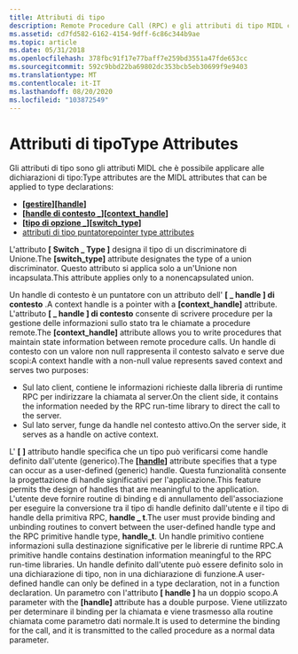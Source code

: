 ```yaml
---
title: Attributi di tipo
description: Remote Procedure Call (RPC) e gli attributi di tipo MIDL che possono essere applicati alle dichiarazioni di tipo.
ms.assetid: cd7fd582-6162-4154-9dff-6c86c344b9ae
ms.topic: article
ms.date: 05/31/2018
ms.openlocfilehash: 378fbc91f17e77baff7e259bd3551a47fde653cc
ms.sourcegitcommit: 592c9bbd22ba69802dc353bcb5eb30699f9e9403
ms.translationtype: MT
ms.contentlocale: it-IT
ms.lasthandoff: 08/20/2020
ms.locfileid: "103872549"
---
```

# <a name="type-attributes"></a><span data-ttu-id="ce2e2-103">Attributi di tipo</span><span class="sxs-lookup"><span data-stu-id="ce2e2-103">Type Attributes</span></span>

<span data-ttu-id="ce2e2-104">Gli attributi di tipo sono gli attributi MIDL che è possibile applicare alle dichiarazioni di tipo:</span><span class="sxs-lookup"><span data-stu-id="ce2e2-104">Type attributes are the MIDL attributes that can be applied to type declarations:</span></span>

-   <span data-ttu-id="ce2e2-105">**\[**[**gestire**](/windows/desktop/Midl/handle)**\]**</span><span class="sxs-lookup"><span data-stu-id="ce2e2-105">**\[**[**handle**](/windows/desktop/Midl/handle)**\]**</span></span>
-   <span data-ttu-id="ce2e2-106">**\[**[**handle di contesto \_**](/windows/desktop/Midl/context-handle)**\]**</span><span class="sxs-lookup"><span data-stu-id="ce2e2-106">**\[**[**context\_handle**](/windows/desktop/Midl/context-handle)**\]**</span></span>
-   <span data-ttu-id="ce2e2-107">**\[**[**tipo di opzione \_**](/windows/desktop/Midl/switch-type)**\]**</span><span class="sxs-lookup"><span data-stu-id="ce2e2-107">**\[**[**switch\_type**](/windows/desktop/Midl/switch-type)**\]**</span></span>
-   [<span data-ttu-id="ce2e2-108">attributi di tipo puntatore</span><span class="sxs-lookup"><span data-stu-id="ce2e2-108">pointer type attributes</span></span>](three-pointer-types.md)

<span data-ttu-id="ce2e2-109">L'attributo **\[ Switch \_ Type \]** designa il tipo di un discriminatore di Unione.</span><span class="sxs-lookup"><span data-stu-id="ce2e2-109">The **\[switch\_type\]** attribute designates the type of a union discriminator.</span></span> <span data-ttu-id="ce2e2-110">Questo attributo si applica solo a un'Unione non incapsulata.</span><span class="sxs-lookup"><span data-stu-id="ce2e2-110">This attribute applies only to a nonencapsulated union.</span></span>

<span data-ttu-id="ce2e2-111">Un handle di contesto è un puntatore con un attributo dell' **\[ \_ handle \] di contesto** .</span><span class="sxs-lookup"><span data-stu-id="ce2e2-111">A context handle is a pointer with a **\[context\_handle\]** attribute.</span></span> <span data-ttu-id="ce2e2-112">L'attributo **\[ \_ handle \] di contesto** consente di scrivere procedure per la gestione delle informazioni sullo stato tra le chiamate a procedure remote.</span><span class="sxs-lookup"><span data-stu-id="ce2e2-112">The **\[context\_handle\]** attribute allows you to write procedures that maintain state information between remote procedure calls.</span></span> <span data-ttu-id="ce2e2-113">Un handle di contesto con un valore non null rappresenta il contesto salvato e serve due scopi:</span><span class="sxs-lookup"><span data-stu-id="ce2e2-113">A context handle with a non-null value represents saved context and serves two purposes:</span></span>

-   <span data-ttu-id="ce2e2-114">Sul lato client, contiene le informazioni richieste dalla libreria di runtime RPC per indirizzare la chiamata al server.</span><span class="sxs-lookup"><span data-stu-id="ce2e2-114">On the client side, it contains the information needed by the RPC run-time library to direct the call to the server.</span></span>
-   <span data-ttu-id="ce2e2-115">Sul lato server, funge da handle nel contesto attivo.</span><span class="sxs-lookup"><span data-stu-id="ce2e2-115">On the server side, it serves as a handle on active context.</span></span>

<span data-ttu-id="ce2e2-116">L' **\[** [](/windows/desktop/Midl/handle) **\]** attributo handle specifica che un tipo può verificarsi come handle definito dall'utente (generico).</span><span class="sxs-lookup"><span data-stu-id="ce2e2-116">The **\[**[**handle**](/windows/desktop/Midl/handle)**\]** attribute specifies that a type can occur as a user-defined (generic) handle.</span></span> <span data-ttu-id="ce2e2-117">Questa funzionalità consente la progettazione di handle significativi per l'applicazione.</span><span class="sxs-lookup"><span data-stu-id="ce2e2-117">This feature permits the design of handles that are meaningful to the application.</span></span> <span data-ttu-id="ce2e2-118">L'utente deve fornire routine di binding e di annullamento dell'associazione per eseguire la conversione tra il tipo di handle definito dall'utente e il tipo di handle della primitiva RPC, **handle \_ t**.</span><span class="sxs-lookup"><span data-stu-id="ce2e2-118">The user must provide binding and unbinding routines to convert between the user-defined handle type and the RPC primitive handle type, **handle\_t**.</span></span> <span data-ttu-id="ce2e2-119">Un handle primitivo contiene informazioni sulla destinazione significative per le librerie di runtime RPC.</span><span class="sxs-lookup"><span data-stu-id="ce2e2-119">A primitive handle contains destination information meaningful to the RPC run-time libraries.</span></span> <span data-ttu-id="ce2e2-120">Un handle definito dall'utente può essere definito solo in una dichiarazione di tipo, non in una dichiarazione di funzione.</span><span class="sxs-lookup"><span data-stu-id="ce2e2-120">A user-defined handle can only be defined in a type declaration, not in a function declaration.</span></span> <span data-ttu-id="ce2e2-121">Un parametro con l'attributo **\[ handle \]** ha un doppio scopo.</span><span class="sxs-lookup"><span data-stu-id="ce2e2-121">A parameter with the **\[handle\]** attribute has a double purpose.</span></span> <span data-ttu-id="ce2e2-122">Viene utilizzato per determinare il binding per la chiamata e viene trasmesso alla routine chiamata come parametro dati normale.</span><span class="sxs-lookup"><span data-stu-id="ce2e2-122">It is used to determine the binding for the call, and it is transmitted to the called procedure as a normal data parameter.</span></span>

 

 